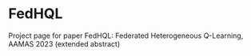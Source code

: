 # FedHQL
Project page for paper FedHQL: Federated Heterogeneous Q-Learning, AAMAS 2023 (extended abstract)

